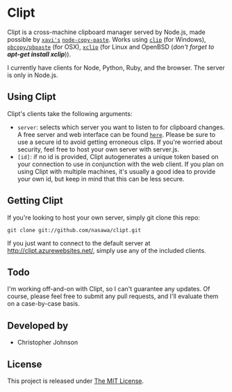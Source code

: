 # Clipt

Clipt is a cross-machine clipboard manager served by Node.js, made possible by [`xavi's`](https://github.com/xavi-) [`node-copy-paste`](https://github.com/xavi-/node-copy-paste). Works using [`clip`](http://www.labnol.org/software/tutorials/copy-dos-command-line-output-clipboard-clip-exe/2506/) (for Windows), [`pbcopy/pbpaste`](https://developer.apple.com/library/mac/#documentation/Darwin/Reference/Manpages/man1/pbcopy.1.html) (for OSX), [`xclip`](http://www.cyberciti.biz/faq/xclip-linux-insert-files-command-output-intoclipboard/) (for Linux and OpenBSD (*don't forget to __apt-get install xclip__*)).

I currently have clients for Node, Python, Ruby, and the browser. The server is only in Node.js.

## Using Clipt

Clipt's clients take the following arguments:

- `server`: selects which server you want to listen to for clipboard changes. A free server and web interface can be found [`here`](http://clipt.azurewebsites.net/). Please be sure to use a secure id to avoid getting erroneous clips. If you're worried about security, feel free to host your own server with server.js.
- `[id]`: if no id is provided, Clipt autogenerates a unique token based on your connection to use in conjunction with the web client. If you plan on using Clipt with multiple machines, it's usually a good idea to provide your own id, but keep in mind that this can be less secure.

## Getting Clipt

If you're looking to host your own server, simply git clone this repo:

	git clone git://github.com/nasawa/clipt.git
	
If you just want to connect to the default server at http://clipt.azurewebsites.net/, simply use any of the included clients.

## Todo

I'm working off-and-on with Clipt, so I can't guarantee any updates. Of course, please feel free to submit any pull requests, and I'll evaluate them on a case-by-case basis.

## Developed by
* Christopher Johnson

## License
This project is released under [The MIT License](http://www.opensource.org/licenses/mit-license.php).
